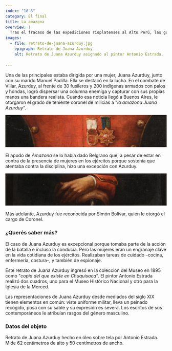 ```yaml
---
index: "10-3"
category: El final
title: La amazona
overview: |
  Tras el fracaso de las expediciones rioplatenses al Alto Perú, las guerrillas locales cumplieron allí un papel central hostilizando a los realistas y dificultando su avance hacia el sur. Aunque a finales de 1816 la mayoría de las guerrillas fue suprimida, algunas siguieron actuando por años.
images:
  - file: retrato-de-juana-azurduy.jpg
    epigraph: Retrato de Juana Azurduy
    alt: Retrato de Juana Azurduy asignado al pintor Antonio Estrada.  Se presenta a Juana de frente, con el rostro de cuarto perfil. Las manos descansan juntas sobre su sable. Viste uniforme militar, lleva un peinado recogido y expresión es severa. En el pecho porta medallas que parecen ser un distintivo de su grado militar, la estrella de ocho puntas. Es probable que las medallas sean un agregado de quienes pintaron los retratos, a modo de homenaje por los premios que Juana Azurduy debió recibir en vida.

---
```


Una de las principales estaba dirigida por una mujer, Juana Azurduy, junto con su marido Manuel Padilla. Ella se destacó en la lucha. En el combate de Villar, Azurduy, al frente de 30 fusileros y 200 indígenas armados con palos y hondas, logró dispersar una columna enemiga y capturar con sus propias manos una bandera realista.
Cuando esa noticia llegó a Buenos Aires, le otorgaron el grado de teniente coronel de milicias a “*la amazona Juana Azurduy*”.

![Detalle del objeto](./eje10-3-a.jpg)

El apodo de *Amazona* se lo había dado Belgrano que, a pesar de estar en contra de la presencia de mujeres en los ejércitos porque sostenía que atentaba contra la disciplina, hizo una excepción con Azurduy.

![Detalle del objeto](./eje10-3-b.jpg)

Más adelante, Azurduy fue reconocida por Simón Bolívar, quien le otorgó el cargo de Coronel.

### ¿Querés saber más?
El caso de Juana Azurduy es excepcional porque tomaba parte de la acción de la batalla e incluso la conducía. Pero las mujeres eran un engranaje clave en la vida cotidiana de los ejércitos. Realizaban tareas de cuidado –cocina, enfermería, costura–, y también de espionaje.

Este retrato de Juana Azurduy ingresó en la colección del Museo en 1895 como "*copia del que existe en Chuquisaca*". El pintor Antonio Estrada realizó dos cuadros, uno para el Museo Histórico Nacional y otro para la Iglesia de la Merced.

Las representaciones de Juana Azurduy desde mediados del siglo XIX tienen elementos en común: viste uniforme militar, lleva un peinado recogido, posa con su sable y su expresión es severa. Los escritos de sus contemporáneos le atribuían rasgos del género masculino.

### Datos del objeto
Retrato de Juana Azurduy hecho en óleo sobre tela por Antonio Estrada. Mide 62 centímetros de alto y 50 centímetros de ancho.

